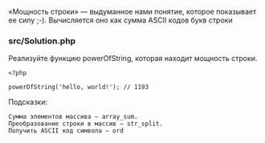 «Мощность строки» — выдуманное нами понятие, которое показывает ее силу ;-). Вычисляется оно как сумма ASCII кодов букв
строки

### src/Solution.php

Реализуйте функцию powerOfString, которая находит мощность строки.

    <?php
    
    powerOfString('hello, world!'); // 1193

Подсказки:

    Сумма элементов массива — array_sum.
    Преобразование строки в массив — str_split.
    Получить ASCII код символа — ord